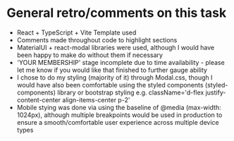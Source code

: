 # General retro/comments on this task
- React + TypeScript + Vite Template used
- Comments made throughout code to highlight sections
- MaterialUI + react-modal libraries were used, although I would have been happy to make do without them if necessary
- 'YOUR MEMBERSHIP' stage incomplete due to time availability - please let me know if you would like that finished to further gauge ability
- I chose to do my styling (majority of it) through Modal.css, though I would have also been comfortable using the styled components (styled-components) library or bootstrap styling  e.g. className='d-flex justify-content-center align-items-center p-2'
- Mobile stying was done via using the baseline of @media (max-width: 1024px), although multiple breakpoints would be used in production to ensure a smooth/comfortable user experience across multiple device types